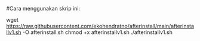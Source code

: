 #Cara menggunakan skrip ini:

wget https://raw.githubusercontent.com/ekohendratno/afterinstall/main/afterinstallv1.sh -O afterinstall.sh
chmod +x afterinstallv1.sh
./afterinstallv1.sh
